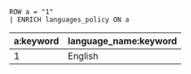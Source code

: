 ```esql
ROW a = "1"
| ENRICH languages_policy ON a
```

| a:keyword | language_name:keyword |
| --- | --- |
| 1 | English |
